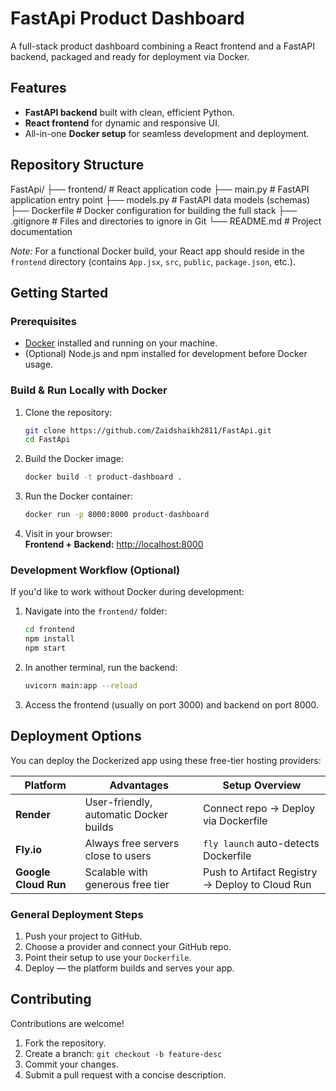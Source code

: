 # FastApi Product Dashboard

A full-stack product dashboard combining a React frontend and a FastAPI backend, packaged and ready for deployment via Docker. 

## Features

- **FastAPI backend** built with clean, efficient Python.
- **React frontend** for dynamic and responsive UI.
- All-in-one **Docker setup** for seamless development and deployment.

## Repository Structure

FastApi/
├── frontend/ # React application code
├── main.py # FastAPI application entry point
├── models.py # FastAPI data models (schemas)
├── Dockerfile # Docker configuration for building the full stack
├── .gitignore # Files and directories to ignore in Git
└── README.md # Project documentation

*Note:* For a functional Docker build, your React app should reside in the `frontend` directory (contains `App.jsx`, `src`, `public`, `package.json`, etc.).

## Getting Started

### Prerequisites

- [Docker](https://www.docker.com/) installed and running on your machine.
- (Optional) Node.js and npm installed for development before Docker usage.

### Build & Run Locally with Docker

1. Clone the repository:
    ```bash
    git clone https://github.com/Zaidshaikh2811/FastApi.git
    cd FastApi
    ```
2. Build the Docker image:
    ```bash
    docker build -t product-dashboard .
    ```
3. Run the Docker container:
    ```bash
    docker run -p 8000:8000 product-dashboard
    ```
4. Visit in your browser:  
   **Frontend + Backend:** [http://localhost:8000](http://localhost:8000)

### Development Workflow (Optional)

If you'd like to work without Docker during development:

1. Navigate into the `frontend/` folder:
    ```bash
    cd frontend
    npm install
    npm start
    ```
2. In another terminal, run the backend:
    ```bash
    uvicorn main:app --reload
    ```
3. Access the frontend (usually on port 3000) and backend on port 8000.

## Deployment Options

You can deploy the Dockerized app using these free-tier hosting providers:

| Platform         | Advantages                    | Setup Overview                              |
|------------------|-------------------------------|---------------------------------------------|
| **Render**       | User-friendly, automatic Docker builds | Connect repo → Deploy via Dockerfile         |
| **Fly.io**       | Always free servers close to users     | `fly launch` auto-detects Dockerfile        |
| **Google Cloud Run** | Scalable with generous free tier    | Push to Artifact Registry → Deploy to Cloud Run |

### General Deployment Steps

1. Push your project to GitHub.
2. Choose a provider and connect your GitHub repo.
3. Point their setup to use your `Dockerfile`.
4. Deploy — the platform builds and serves your app.

## Contributing

Contributions are welcome! 

1. Fork the repository.
2. Create a branch: `git checkout -b feature-desc`
3. Commit your changes.
4. Submit a pull request with a concise description.

